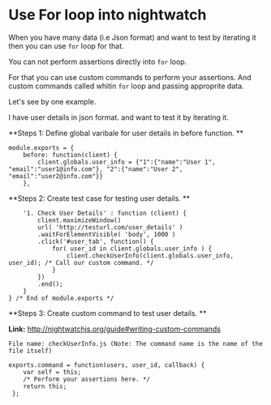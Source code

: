 # Use For loop into nightwatch

When you have many data (i.e Json format) and want to test by iterating it then you can use `for` loop for that.

You can not perform assertions directly into `for` loop.

For that you can use custom commands to perform your assertions. And custom commands called whitin `for` loop and passing approprite data.

Let's see by one example.

I have user details in json format. and want to test it by iterating it.

**Steps 1: Define global varibale for user details in before function. ** 

```
module.exports = {
    before: function(client) {
        client.globals.user_info = {"1":{"name":"User 1", "email":"user1@info.com"}, "2":{"name":"User 2", "email":"user2@info.com"}}
    },
```

**Steps 2: Create test case for testing user details. **

```
    '1. Check User Details' : function (client) {
        client.maximizeWindow()
        url( 'http://testurl.com/user_details' )
    	.waitForElementVisible( 'body', 1000 )
    	.click('#user_tab', function() {
            for( user_id in client.globals.user_info ) {
                client.checkUserInfo(client.globals.user_info, user_id); /* Call our custom command. */
            }
        })
        .end();
    }
} /* End of module.exports */
```

**Steps 3: Create custom command to test user details. **

**Link:** http://nightwatchjs.org/guide#writing-custom-commands

```
File name: checkUserInfo.js (Note: The command name is the name of the file itself)

exports.command = function(users, user_id, callback) {
    var self = this;
    /* Perform your assertions here. */
    return this;
 };
```